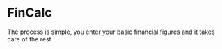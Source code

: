 # FinCalc
The process is simple, you enter your basic financial figures and it takes care of the rest
